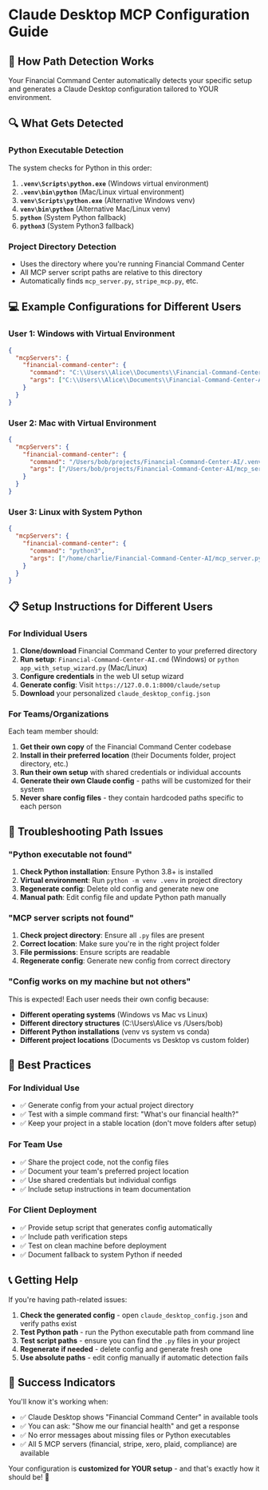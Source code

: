 # Claude Desktop MCP Configuration Guide

## 🎯 **How Path Detection Works**

Your Financial Command Center automatically detects your specific setup and generates a Claude Desktop configuration tailored to YOUR environment.

## 🔍 **What Gets Detected**

### **Python Executable Detection**
The system checks for Python in this order:
1. **`.venv\Scripts\python.exe`** (Windows virtual environment)
2. **`.venv\bin\python`** (Mac/Linux virtual environment) 
3. **`venv\Scripts\python.exe`** (Alternative Windows venv)
4. **`venv\bin\python`** (Alternative Mac/Linux venv)
5. **`python`** (System Python fallback)
6. **`python3`** (System Python3 fallback)

### **Project Directory Detection**
- Uses the directory where you're running Financial Command Center
- All MCP server script paths are relative to this directory
- Automatically finds `mcp_server.py`, `stripe_mcp.py`, etc.

## 💻 **Example Configurations for Different Users**

### **User 1: Windows with Virtual Environment**
```json
{
  "mcpServers": {
    "financial-command-center": {
      "command": "C:\\Users\\Alice\\Documents\\Financial-Command-Center-AI\\.venv\\Scripts\\python.exe",
      "args": ["C:\\Users\\Alice\\Documents\\Financial-Command-Center-AI\\mcp_server.py"]
    }
  }
}
```

### **User 2: Mac with Virtual Environment**
```json
{
  "mcpServers": {
    "financial-command-center": {
      "command": "/Users/bob/projects/Financial-Command-Center-AI/.venv/bin/python",
      "args": ["/Users/bob/projects/Financial-Command-Center-AI/mcp_server.py"]
    }
  }
}
```

### **User 3: Linux with System Python**
```json
{
  "mcpServers": {
    "financial-command-center": {
      "command": "python3",
      "args": ["/home/charlie/Financial-Command-Center-AI/mcp_server.py"]
    }
  }
}
```

## 📋 **Setup Instructions for Different Users**

### **For Individual Users**
1. **Clone/download** Financial Command Center to your preferred directory
2. **Run setup**: `Financial-Command-Center-AI.cmd` (Windows) or `python app_with_setup_wizard.py` (Mac/Linux)
3. **Configure credentials** in the web UI setup wizard
4. **Generate config**: Visit `https://127.0.0.1:8000/claude/setup`
5. **Download** your personalized `claude_desktop_config.json`

### **For Teams/Organizations**
Each team member should:

1. **Get their own copy** of the Financial Command Center codebase
2. **Install in their preferred location** (their Documents folder, project directory, etc.)
3. **Run their own setup** with shared credentials or individual accounts
4. **Generate their own Claude config** - paths will be customized for their system
5. **Never share config files** - they contain hardcoded paths specific to each person

## 🔧 **Troubleshooting Path Issues**

### **"Python executable not found"**
1. **Check Python installation**: Ensure Python 3.8+ is installed
2. **Virtual environment**: Run `python -m venv .venv` in project directory
3. **Regenerate config**: Delete old config and generate new one
4. **Manual path**: Edit config file and update Python path manually

### **"MCP server scripts not found"**
1. **Check project directory**: Ensure all `.py` files are present
2. **Correct location**: Make sure you're in the right project folder
3. **File permissions**: Ensure scripts are readable
4. **Regenerate config**: Generate new config from correct directory

### **"Config works on my machine but not others"**
This is expected! Each user needs their own config because:
- **Different operating systems** (Windows vs Mac vs Linux)
- **Different directory structures** (C:\Users\Alice vs /Users/bob)
- **Different Python installations** (venv vs system vs conda)
- **Different project locations** (Documents vs Desktop vs custom folder)

## 🚀 **Best Practices**

### **For Individual Use**
- ✅ Generate config from your actual project directory
- ✅ Test with a simple command first: "What's our financial health?"
- ✅ Keep your project in a stable location (don't move folders after setup)

### **For Team Use**
- ✅ Share the project code, not the config files
- ✅ Document your team's preferred project location
- ✅ Use shared credentials but individual configs
- ✅ Include setup instructions in team documentation

### **For Client Deployment**
- ✅ Provide setup script that generates config automatically
- ✅ Include path verification steps
- ✅ Test on clean machine before deployment
- ✅ Document fallback to system Python if needed

## 📞 **Getting Help**

If you're having path-related issues:

1. **Check the generated config** - open `claude_desktop_config.json` and verify paths exist
2. **Test Python path** - run the Python executable path from command line
3. **Test script paths** - ensure you can find the `.py` files in your project
4. **Regenerate if needed** - delete config and generate fresh one
5. **Use absolute paths** - edit config manually if automatic detection fails

## 🎉 **Success Indicators**

You'll know it's working when:
- ✅ Claude Desktop shows "Financial Command Center" in available tools
- ✅ You can ask: "Show me our financial health" and get a response
- ✅ No error messages about missing files or Python executables
- ✅ All 5 MCP servers (financial, stripe, xero, plaid, compliance) are available

Your configuration is **customized for YOUR setup** - and that's exactly how it should be! 🎊